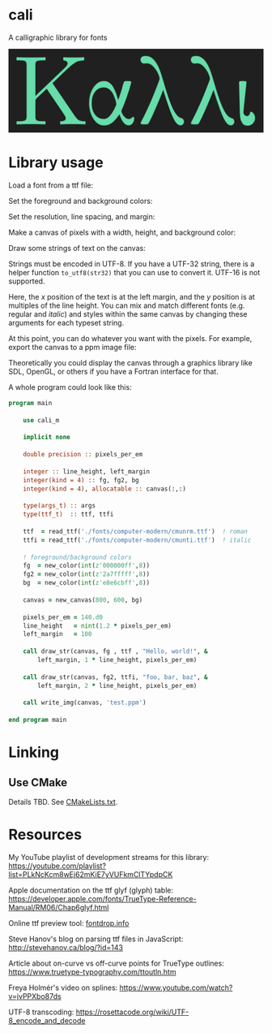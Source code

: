 
# cali

A calligraphic library for fonts

![](./doc/kalli.png)

# Library usage

Load a font from a ttf file:

Set the foreground and background colors:

Set the resolution, line spacing, and margin:

Make a canvas of pixels with a width, height, and background color:

Draw some strings of text on the canvas:

Strings must be encoded in UTF-8.  If you have a UTF-32 string, there is a helper function `to_utf8(str32)` that you can use to convert it.  UTF-16 is not supported.

Here, the _x_ position of the text is at the left margin, and the _y_ position is at multiples of the line height.  You can mix and match different fonts (e.g. regular and _italic_) and styles within the same canvas by changing these arguments for each typeset string.

At this point, you can do whatever you want with the pixels.  For example, export the canvas to a ppm image file:

Theoretically you could display the canvas through a graphics library like SDL, OpenGL, or others if you have a Fortran interface for that.

A whole program could look like this:

```fortran
program main

	use cali_m

	implicit none

	double precision :: pixels_per_em

	integer :: line_height, left_margin
	integer(kind = 4) :: fg, fg2, bg
	integer(kind = 4), allocatable :: canvas(:,:)

	type(args_t) :: args
	type(ttf_t)  :: ttf, ttfi

	ttf  = read_ttf('./fonts/computer-modern/cmunrm.ttf')  ! roman
	ttfi = read_ttf('./fonts/computer-modern/cmunti.ttf')  ! italic

	! foreground/background colors
	fg  = new_color(int(z'000000ff',8))
	fg2 = new_color(int(z'2a7fffff',8))
	bg  = new_color(int(z'e8e6cbff',8))

	canvas = new_canvas(800, 600, bg)

	pixels_per_em = 140.d0
	line_height   = nint(1.2 * pixels_per_em)
	left_margin   = 100

	call draw_str(canvas, fg , ttf , "Hello, world!", &
		left_margin, 1 * line_height, pixels_per_em)

	call draw_str(canvas, fg2, ttfi, "foo, bar, baz", &
		left_margin, 2 * line_height, pixels_per_em)

	call write_img(canvas, 'test.ppm')

end program main
```

# Linking

## Use CMake

Details TBD.  See [CMakeLists.txt](CMakeLists.txt).

# Resources

My YouTube playlist of development streams for this library:  https://youtube.com/playlist?list=PLkNcKcm8wEj62mKiE7yVUFkmClTYpdpCK

Apple documentation on the ttf glyf (glyph) table:  https://developer.apple.com/fonts/TrueType-Reference-Manual/RM06/Chap6glyf.html

Online ttf preview tool:  [fontdrop.info](https://www.fontdrop.info)

Steve Hanov's blog on parsing ttf files in JavaScript:  http://stevehanov.ca/blog/?id=143

Article about on-curve vs off-curve points for TrueType outlines: https://www.truetype-typography.com/ttoutln.htm

Freya Holmér's video on splines: https://www.youtube.com/watch?v=jvPPXbo87ds

UTF-8 transcoding: https://rosettacode.org/wiki/UTF-8_encode_and_decode

